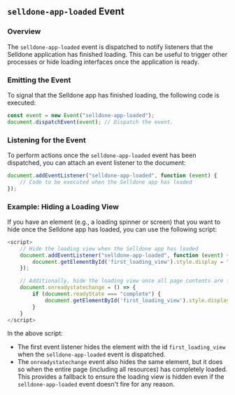 ## `selldone-app-loaded` Event

### Overview

The `selldone-app-loaded` event is dispatched to notify listeners that the Selldone application has finished loading.
This can be useful to trigger other processes or hide loading interfaces once the application is ready.

### Emitting the Event

To signal that the Selldone app has finished loading, the following code is executed:

```javascript
const event = new Event("selldone-app-loaded");
document.dispatchEvent(event); // Dispatch the event.
```

### Listening for the Event

To perform actions once the `selldone-app-loaded` event has been dispatched, you can attach an event listener to the
document:

```javascript
document.addEventListener("selldone-app-loaded", function (event) {
    // Code to be executed when the Selldone app has loaded
});
```

### Example: Hiding a Loading View

If you have an element (e.g., a loading spinner or screen) that you want to hide once the Selldone app has loaded, you
can use the following script:

```javascript
<script>
    // Hide the loading view when the Selldone app has loaded
    document.addEventListener("selldone-app-loaded", function (event) {
        document.getElementById('first_loading_view').style.display = "none";
    });

    // Additionally, hide the loading view once all page contents are fully loaded
    document.onreadystatechange = () => {
        if (document.readyState === "complete") {
            document.getElementById('first_loading_view').style.display = "none";
        }
    }
</script>
```

In the above script:

- The first event listener hides the element with the id `first_loading_view` when the `selldone-app-loaded` event is
  dispatched.
- The `onreadystatechange` event also hides the same element, but it does so when the entire page (including all
  resources) has completely loaded. This provides a fallback to ensure the loading view is hidden even if
  the `selldone-app-loaded` event doesn't fire for any reason.
